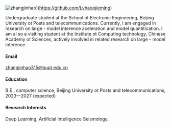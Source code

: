 

![zhangjinhao](https://img.shields.io/badge/Lvhaoojieming-github-blue?logo=github)](https://github.com/Lvhaoojieming)

Undergraduate student at the School ot Electronic Engineering, Beijing University ot Posts and telecommunications. Currently, I am engaged in research on large - model interence aceleration and model quantitication. I am al so a visiting student at the Institute ot Computing technology, Chinese Academy ot Sciences, actively involved in related research on large - model interence.
#### Email
zhangjinhao315@bupt.edu.cn

#### Education
B.E., computer science, Beijing University ot Posts and telecommunications, 2023—2027 (expected)

#### Research Interests
Deep Learning, Artificial Intelligence Seismology.

